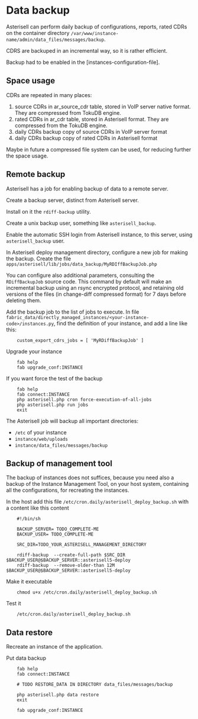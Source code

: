 # Data backup

Asterisell can perform daily backup of configurations, reports, rated
CDRs on the container directory ``/var/www/instance-name/admin/data_files/messages/backup``.

CDRS are backuped in an incremental way, so it is rather efficient.

Backup had to be enabled in the [instances-configuration-file].

## Space usage

CDRs are repeated in many places:

1.  source CDRs in ar\_source\_cdr table, stored in VoIP server native
    format. They are compressed from TokuDB engine.
2.  rated CDRs in ar\_cdr table, stored in Asterisell format. They are
    compressed from the TokuDB engine.
3.  daily CDRs backup copy of source CDRs in VoIP server format
4.  daily CDRs backup copy of rated CDRs in Asterisell format

Maybe in future a compressed file system can be used, for reducing
further the space usage.

## Remote backup

Asterisell has a job for enabling backup of data to a remote server.

Create a backup server, distinct from Asterisell server.

Install on it the `rdiff-backup` utility.

Create a unix backup user, something like `asterisell_backup`.

Enable the automatic SSH login from Asterisell instance, to this server,
using `asterisell_backup` user.

In Asterisell deploy management directory, configure a new job for
making the backup. Create the file
`apps/asterisell/lib/jobs/data_backup/MyRDIffBackupJob.php`

You can configure also additional parameters, consulting the
`RDiffBackupJob` source code. This command by default will make an
incremental backup using an rsync encrypted protocol, and retaining old
versions of the files (in change-diff compressed format) for 7 days
before deleting them.

Add the backup job to the list of jobs to execute. In file
`fabric_data/directly_managed_instances/<your-instance-code>/instances.py`,
find the definition of your instance, and add a line like this:

```
    custom_export_cdrs_jobs = [ 'MyRDiffBackupJob' ]
```

Upgrade your instance

```
    fab help
    fab upgrade_conf:INSTANCE
```

If you want force the test of the backup

```
    fab help
    fab connect:INSTANCE
    php asterisell.php cron force-execution-of-all-jobs
    php asterisell.php run jobs
    exit
```

The Asterisell job will backup all important directories:

  - `/etc` of your instance
  - `instance/web/uploads`
  - `instance/data_files/messages/backup`

## Backup of management tool

The backup of instances does not suffices, because you need also a
backup of the Instance Management Tool, on your host system, containing
all the configurations, for recreating the instances.

In the host add this file `/etc/cron.daily/asterisell_deploy_backup.sh`
with a content like this content

```
    #!/bin/sh
    
    BACKUP_SERVER= TODO_COMPLETE-ME
    BACKUP_USER= TODO_COMPLETE-ME
    
    SRC_DIR=TODO_YOUR_ASTERISELL_MANAGEMENT_DIRECTORY
    
    rdiff-backup  --create-full-path $SRC_DIR $BACKUP_USER@$BACKUP_SERVER::asterisell5-deploy
    rdiff-backup  --remove-older-than 12M $BACKUP_USER@$BACKUP_SERVER::asterisell5-deploy
```

Make it executable

```
    chmod u+x /etc/cron.daily/asterisell_deploy_backup.sh
```

Test it

```
    /etc/cron.daily/asterisell_deploy_backup.sh
```

## Data restore

Recreate an instance of the application.

Put data backup

```
    fab help
    fab connect:INSTANCE
    
    # TODO RESTORE_DATA IN DIRECTORY data_files/messages/backup
    
    php asterisell.php data restore
    exit
    
    fab upgrade_conf:INSTANCE
```
